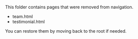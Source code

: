 This folder contains pages that were removed from navigation.
- team.html
- testimonial.html

You can restore them by moving back to the root if needed.

